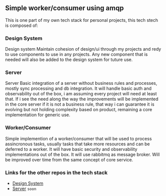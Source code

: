 ## Simple worker/consumer using amqp
This is one part of my own tech stack for personal projects, this tech stech is composed of:

### Design System
Design system Maintain cohesion of design/ui through my projects and redy to use components to use in any projects. Any new component that is needed will also be added to the design system for tuture use.

### Server
Server Basic integration of a server without business rules and processes, mostly sync processing and db integration. It will handle basic auth and observability 
out of the box, i am assuming every project will need at least that. If i see the need along the way the improvements will be implemented in the core server if it is not 
a business rule, that way i can guarantee it is evolving but not holding complexity based on product, remaining a core implementation for generic use.

### Worker/Consumer

Simple implemention of a worker/consumer that will be used to process assincronous tasks, usually tasks that take more resources and can be deferred to a worker. 
It will have basic security and observability implementations out of the box. It will use rabbitmq as message broker. Will be improved over time from the same concept of core service.


### Links for the other repos in the tech stack

- [Design System](https://github.com/caiocampoos/mapinguatech-design-system)
- [Server]() `soon`

